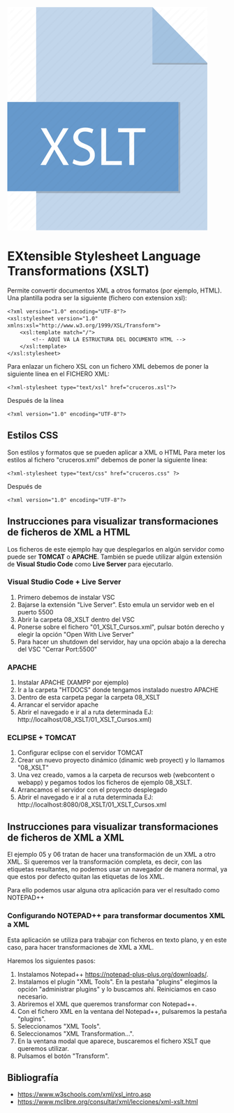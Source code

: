 ![XSLT](img/xslt.png "Aprende XSLT!!")
# EXtensible Stylesheet Language Transformations (XSLT)

Permite convertir documentos XML a otros formatos (por ejemplo, HTML). Una plantilla podra ser la siguiente (fichero con extension xsl):

    <?xml version="1.0" encoding="UTF-8"?>
    <xsl:stylesheet version="1.0" xmlns:xsl="http://www.w3.org/1999/XSL/Transform">
        <xsl:template match="/">
            <!-- AQUÍ VA LA ESTRUCTURA DEL DOCUMENTO HTML -->
        </xsl:template>
    </xsl:stylesheet>

Para enlazar un fichero XSL con un fichero XML debemos de poner la siguiente línea en el FICHERO XML:

    <?xml-stylesheet type="text/xsl" href="cruceros.xsl"?>
    
Después de la línea

    <?xml version="1.0" encoding="UTF-8"?>

## Estilos CSS

Son estilos y formatos que se pueden aplicar a XML o HTML Para meter los estilos al fichero "cruceros.xml" debemos de poner la siguiente línea:

    <?xml-stylesheet type="text/css" href="cruceros.css" ?>

Después de 

    <?xml version="1.0" encoding="UTF-8"?>

## Instrucciones para visualizar transformaciones de ficheros de XML a HTML

Los ficheros de este ejemplo hay que desplegarlos en algún servidor como puede ser **TOMCAT** o **APACHE**. También se puede utilizar algún extensión de **Visual Studio Code** como **Live Server** para ejecutarlo.

### Visual Studio Code + Live Server

1. Primero debemos de instalar VSC
2. Bajarse la extensión "Live Server". Esto emula un servidor web en el puerto 5500
3. Abrir la carpeta 08_XSLT dentro del VSC
4. Ponerse sobre el fichero "01_XSLT_Cursos.xml", pulsar botón derecho y elegir la opción "Open With Live Server"
5. Para hacer un shutdown del servidor, hay una opción abajo a la derecha del VSC "Cerrar Port:5500"

### APACHE

1. Instalar APACHE (XAMPP por ejemplo) 
2. Ir a la carpeta "HTDOCS" donde tengamos instalado nuestro APACHE
3. Dentro de esta carpeta pegar la carpeta 08_XSLT
4. Arrancar el servidor apache
4. Abrir el navegado e ir al a ruta determinada EJ: http://localhost/08_XSLT/01_XSLT_Cursos.xml)

### ECLIPSE + TOMCAT

1. Configurar eclipse con el servidor TOMCAT
2. Crear un nuevo proyecto dinámico (dinamic web proyect) y lo llamamos "08_XSLT"
3. Una vez creado, vamos a la carpeta de recursos web (webcontent o webapp) y pegamos todos los ficheros de ejemplo 08_XSLT.
4. Arrancamos el servidor con el proyecto desplegado
5. Abrir el navegado e ir al a ruta determinada EJ: http://localhost:8080/08_XSLT/01_XSLT_Cursos.xml

## Instrucciones para visualizar transformaciones de ficheros de XML a XML

El ejemplo 05 y 06 tratan de hacer una transformación de un XML a otro XML. Si queremos ver la transformación completa, es decir, con las etiquetas resultantes, no podemos usar un navegador de manera normal, ya que estos por defecto quitan las etiquetas de los XML.

Para ello podemos usar alguna otra aplicación para ver el resultado como NOTEPAD++

### Configurando NOTEPAD++ para transformar documentos XML a XML

Esta aplicación se utiliza para trabajar con ficheros en texto plano, y en este caso, para hacer transformaciones de XML a XML.

Haremos los siguientes pasos:

1. Instalamos Notepad++ <https://notepad-plus-plus.org/downloads/>.
2. Instalamos el plugin "XML Tools". En la pestaña "plugins" elegimos la opción "administrar plugins" y lo buscamos ahí. Reiniciamos en caso necesario. 
3. Abriremos el XML que queremos transformar con Notepad++.
4. Con el fichero XML en la ventana del Notepad++, pulsaremos la pestaña "plugins".
5. Seleccionamos "XML Tools".
6. Seleccionamos "XML Transformation...".
7. En la ventana modal que aparece, buscaremos el fichero XSLT que queremos utilizar.
8. Pulsamos el botón "Transform".

## Bibliografía

- <https://www.w3schools.com/xml/xsl_intro.asp>
- <https://www.mclibre.org/consultar/xml/lecciones/xml-xslt.html>

